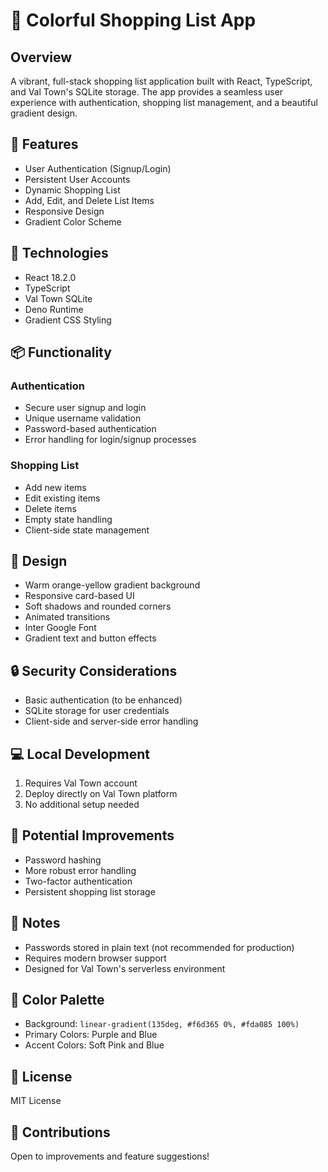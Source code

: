 # 🛒 Colorful Shopping List App

## Overview
A vibrant, full-stack shopping list application built with React, TypeScript, and Val Town's SQLite storage. The app provides a seamless user experience with authentication, shopping list management, and a beautiful gradient design.

## 🌟 Features
- User Authentication (Signup/Login)
- Persistent User Accounts
- Dynamic Shopping List
- Add, Edit, and Delete List Items
- Responsive Design
- Gradient Color Scheme

## 🚀 Technologies
- React 18.2.0
- TypeScript
- Val Town SQLite
- Deno Runtime
- Gradient CSS Styling

## 📦 Functionality

### Authentication
- Secure user signup and login
- Unique username validation
- Password-based authentication
- Error handling for login/signup processes

### Shopping List
- Add new items
- Edit existing items
- Delete items
- Empty state handling
- Client-side state management

## 🎨 Design
- Warm orange-yellow gradient background
- Responsive card-based UI
- Soft shadows and rounded corners
- Animated transitions
- Inter Google Font
- Gradient text and button effects

## 🔒 Security Considerations
- Basic authentication (to be enhanced)
- SQLite storage for user credentials
- Client-side and server-side error handling

## 💻 Local Development
1. Requires Val Town account
2. Deploy directly on Val Town platform
3. No additional setup needed

## 🔧 Potential Improvements
- Password hashing
- More robust error handling
- Two-factor authentication
- Persistent shopping list storage

## 📝 Notes
- Passwords stored in plain text (not recommended for production)
- Requires modern browser support
- Designed for Val Town's serverless environment

## 🌈 Color Palette
- Background: `linear-gradient(135deg, #f6d365 0%, #fda085 100%)`
- Primary Colors: Purple and Blue
- Accent Colors: Soft Pink and Blue

## 📄 License
MIT License

## 🤝 Contributions
Open to improvements and feature suggestions!
